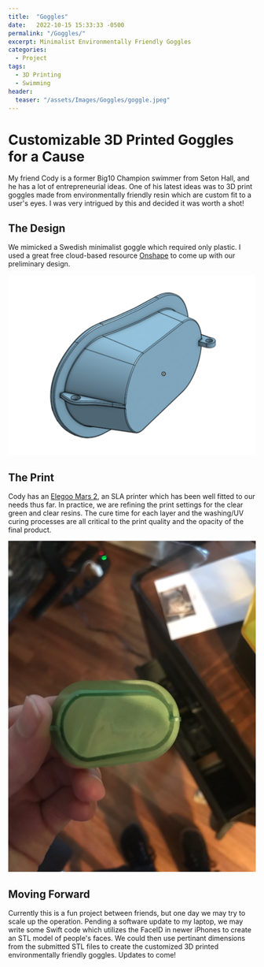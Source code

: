 ```yaml
---
title:  "Goggles"
date:   2022-10-15 15:33:33 -0500
permalink: "/Goggles/"
excerpt: Minimalist Environmentally Friendly Goggles
categories:
  - Project
tags:
  - 3D Printing
  - Swimming
header:
  teaser: "/assets/Images/Goggles/goggle.jpeg"
---
```


# Customizable 3D Printed Goggles for a Cause
My friend Cody is a former Big10 Champion swimmer from Seton Hall, and he has a lot of entrepreneurial ideas. One of his latest ideas was to 3D print goggles made from environmentally friendly resin which are custom fit to a user's eyes. I was very intrigued by this and decided it was worth a shot!

## The Design
We mimicked a Swedish minimalist goggle which required only plastic. I used a great free cloud-based resource [Onshape](https://www.onshape.com/en/) to come up with our preliminary design.

![goggle_model](/assets/Images/Goggles/goggle_model.png)

## The Print
Cody has an [Elegoo Mars 2](https://www.elegoo.com/products/elegoo-mars-2-pro-mono-lcd-3d-printer), an SLA printer which has been well fitted to our needs thus far. In practice, we are refining the print settings for the clear green and clear resins.  The cure time for each layer and the washing/UV curing processes are all critical to the print quality and the opacity of the final product. 

![printed_goggle](/assets/Images/Goggles/goggle.jpeg)

## Moving Forward
Currently this is a fun project between friends, but one day we may try to scale up the operation. Pending a software update to my laptop, we may write some Swift code which utilizes the FaceID in newer iPhones to create an STL model of people's faces. We could then use pertinant dimensions from the submitted STL files to create the customized 3D printed environmentally friendly goggles. Updates to come!
